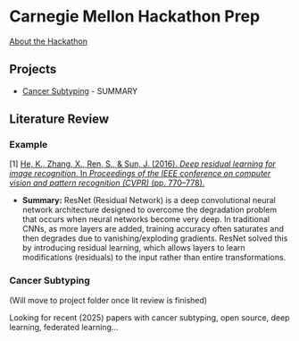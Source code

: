 # Carnegie Mellon Hackathon Prep

[About the Hackathon](https://guides.library.cmu.edu/hackathon)

## Projects

- [Cancer Subtyping](./Cancer_Subtyping/README.md) - SUMMARY

## Literature Review

### Example

[1]
[He, K., Zhang, X., Ren, S., & Sun, J. (2016). *Deep residual learning for image recognition.* In *Proceedings of the IEEE conference on computer vision and pattern recognition (CVPR)* (pp. 770–778).](https://doi.org/10.1109/CVPR.2016.90)

  - **Summary:** ResNet (Residual Network) is a deep convolutional neural network architecture designed to overcome the degradation problem that occurs when neural networks become very deep. In traditional CNNs, as more layers are added, training accuracy often saturates and then degrades due to vanishing/exploding gradients. ResNet solved this by introducing residual learning, which allows layers to learn modifications (residuals) to the input rather than entire transformations.

### Cancer Subtyping
(Will move to project folder once lit review is finished)

Looking for recent (2025) papers with cancer subtyping, open source, deep learning, federated learning...
